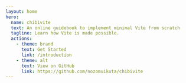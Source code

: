 ```yaml
---
layout: home
hero:
  name: chibivite
  text: An online guidebook to implement minimal Vite from scratch
  tagline: Learn how Vite is made possible.
  actions:
    - theme: brand
      text: Get Started
      link: /introduction
    - theme: alt
      text: View on GitHub
      link: https://github.com/nozomuikuta/chibivite
---
```

